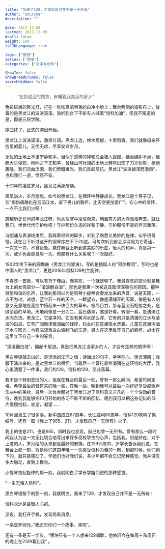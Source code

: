 ```yaml
---
title: "我来了129，才发现自己并不是一无所有"
author: "Shuryne"
description: ""

date: 2017-12-09
lastmod: 2017-12-09
draft: false
weight: 100
isCJKLanguage: true

tags: ["感想"]
series: ["随笔"]
categories: ["文学与创作"]

ShowToc: false
ShowBreadCrumbs: false
searchHidden: false
---
```




> “在那遥远的朔方，安睡着我美丽的家乡” 

<!--more-->



色彩斑斓的聚光灯，打在一张张眉浓唇艳的白净小脸上；舞台两侧的投影布上，放着的是黑龙江的波涛滚滚。我听到台下不断有人喊着”信科加油”，但我不知道的是，那是元培学院。 

序曲终了，正式的演出开始。 

黑龙江上波涛滚滚，激昂壮阔。黑龙江边，林木葱郁，十里稻香。我们就像母亲怀抱里的婴儿，无忧无虑，尽享安详岁月。 

无忧的土地上本该宁静和平，但似乎这样的祥和总会被人觊觎，继而嫉妒不满，继而大举侵犯。枪响之下无和平，曾经山河壮阔的土地上赫然出现了刀光剑影，枪炮轰隆。我们流血流泪，我们愤慨难当，我们奋起反抗。黑龙江”波涛雄浑而激昂”，也和我们一道，愤怒不安。 

十四年的凄苦岁月，黑龙江满身疮痍。 

凤凰浴火，岁月悠悠。如今的黑龙江，在缅怀中静静成长。黑龙江是个男子汉，它”把伤痛融化在滔滔江水，留下男儿的胸怀，比天空更加宽广”。它心中的情怀，一点不比我们少啊！ 

跨越历史长河的黑龙江呀，你从荒寒中滚滚而来，朝着前方的大洋浩浩奔去。就让我们，世世代代守护你吧！守护那份久违的祥和宁静，守护那份不变的奔流激荡。 

诗朗诵与表演结束后，我踩着轻碎的脚步，听到了熟悉又美妙的旋律。似乎很奇怪，我在台下听过这开的钢琴序曲不下20边，可每次听到都会深深地为它着迷，一次又一次，不曾疲惫。能在舞台上听到这美妙的乐曲，怡人的和声，真是第一次，或许也会是最后一次。但那有什么关系呢？一次就好。 

1903年传下来的圆舞曲《黑龙江的波涛》，写的是俄国人的”阿尔穆河”，写的也是中国人的”黑龙江”，更是2016年信科129的主旋律。 

不喜欢一首歌，可以有万千理由，而喜欢，一个就足够了。我最喜欢的部分就是舞台上的女高部分—“滚滚翻白浪”，那也是我第一次被这首歌深深吸引的原因。那种轻盈和谐的乐声，让我刹那间以为是钢琴小提琴合奏发出来的声音，说是天籁，一点不为过。试想，蓝宝石一样的天空，一眼望去，像是满铺开的天幕，像是有人刻意又无意地在高空中搭起来一块巨大的幕布。极尽目力，那与蓝宝石相接之处，是绿茵茵的草地。天地间像是一分为二，蓝石翡翠，煞是好看。转眼一看，是涛涛江水向东流。黑龙江，它是净的。它没有黄河水那么浑，它有的只是清澈的江水与滚滚的白浪。它有广阔微漾像湖面的绿岸，妇女们在这里取水洗裳，儿童在这里挥洒汗水与阳光；也有湍流激进白浪翻飞的江道，男人在这里敞开自己的胸怀，战士在这里立下自己一生的誓言。 

“滚滚翻白浪”，翻起千层浪。真是把黑龙江当家乡的人，才会有这样的情怀啊！ 

黑白琴键敲击出的，是流淌的江河之情；诗诵出的句子，字字在心，饱含深情；戏服下演出来的，是对黑龙江的缅怀。当最后一个音符最终消弭在这环绕的大厅，我心里清楚了一件事，我们的129，信科的129，至此落幕。 

我不是个特别恋旧的人，但我在舞台的最后一刻，曾有一那么瞬间，希望时间定格，希望最后的音符来的晚一些，在晚一些。晚到我可以最后一次好好享受那歌声乐曲中的美妙，最后一次体会那对于黑龙江对于信科意义非凡的一个个悦动的音符，晚到我能够把10月开始的练习不断不断的回忆，晚到我可以把这些记忆的碎片慢慢拾起，驻足，凝望…… 

10月里发生了很多事。新中国成立67周年，长征胜利80周年，信科129吹响了集结号，还有一篇《我上了985、211，才发现自己一无所有》火了。 

我上的也是211，也是985，同时我也发现，自己也曾一无所有。曾有那么一段时间我认为这一文无比切合地写出来好多高校学生的心声，包括我。但是好在，对于上进的人，岁月给的从来都是最好的安排。在129训练中，罗学长告诉我们说，在舞台上那一刻，将是你们这四年唯一一次感受信科力量的一刻，到那时候，你们剩下的，就只是感动了。学姐们也对我们说，多少年都不会忘记那种感觉。我并没有多大触动，直到上舞台。 

小提琴拉起旋律的那一刻，我就明白了学长学姐们说的那种感觉。 

“一生无悔入信科”。 

黑白琴键按下的那一刻，我就明白，我来了129，才发现自己并不是一无所有！ 

信科永远是最暖人心的。 

深夜，我打开手机，发现两条消息。 

一条是罗师兄，”我还欠你们一个故事，来吧”。 

还有一条是天一学长，“哪怕只有一个人想来129唱歌，他依旧会在每周三和周日的晚上在2129看到我” 。 

